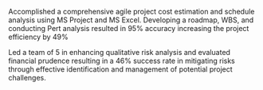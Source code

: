 Accomplished a comprehensive agile project cost estimation and schedule analysis using MS Project and MS Excel. 
Developing a roadmap, WBS, and conducting Pert analysis resulted in 95% accuracy increasing the project efficiency by 49% 

Led a team of 5 in enhancing qualitative risk analysis and evaluated financial prudence resulting in a 46% success rate in 
mitigating risks through effective identification and management of potential project challenges. 
